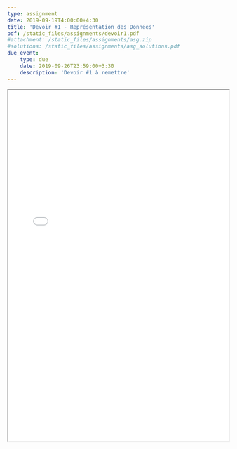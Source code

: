 ```yaml
---
type: assignment
date: 2019-09-19T4:00:00+4:30
title: 'Devoir #1 - Représentation des Données'
pdf: /static_files/assignments/devoir1.pdf
#attachment: /static_files/assignments/asg.zip
#solutions: /static_files/assignments/asg_solutions.pdf
due_event: 
    type: due
    date: 2019-09-26T23:59:00+3:30
    description: 'Devoir #1 à remettre'
---
```

<iframe src="{{ page.pdf | prepend: site.baseurl | prepend : site.url}}" width="100%" height="800em"></iframe>
